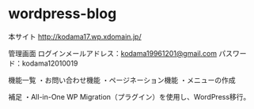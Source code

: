 # wordpress-blog

本サイト
http://kodama17.wp.xdomain.jp/

管理画面
ログインメールアドレス：kodama19961201@gmail.com
パスワード：kodama12010019

機能一覧
・お問い合わせ機能
・ページネーション機能
・メニューの作成

補足
・All-in-One WP Migration（プラグイン）を使用し、WordPress移行。



